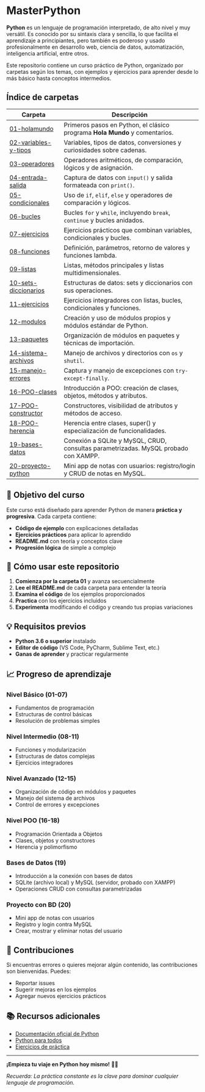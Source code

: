 # MasterPython

**Python** es un lenguaje de programación interpretado, de alto nivel y muy versátil. Es conocido por su sintaxis clara y sencilla, lo que facilita el aprendizaje a principiantes, pero también es poderoso y usado profesionalmente en desarrollo web, ciencia de datos, automatización, inteligencia artificial, entre otros.

Este repositorio contiene un curso práctico de Python, organizado por carpetas según los temas, con ejemplos y ejercicios para aprender desde lo más básico hasta conceptos intermedios.

## Índice de carpetas

| Carpeta | Descripción |
|---------|-------------|
| [01-holamundo](01-holamundo/) | Primeros pasos en Python, el clásico programa **Hola Mundo** y comentarios. |
| [02-variables-y-tipos](02-variables-y-tipos/) | Variables, tipos de datos, conversiones y curiosidades sobre cadenas. |
| [03-operadores](03-operadores/) | Operadores aritméticos, de comparación, lógicos y de asignación. |
| [04-entrada-salida](04-entrada-salida/) | Captura de datos con `input()` y salida formateada con `print()`. |
| [05-condicionales](05-condicionales/) | Uso de `if`, `elif`, `else` y operadores de comparación y lógicos. |
| [06-bucles](06-bucles/) | Bucles `for` y `while`, incluyendo `break`, `continue` y bucles anidados. |
| [07-ejercicios](07-ejercicios/) | Ejercicios prácticos que combinan variables, condicionales y bucles. |
| [08-funciones](08-funciones/) | Definición, parámetros, retorno de valores y funciones lambda. |
| [09-listas](09-listas/) | Listas, métodos principales y listas multidimensionales. |
| [10-sets-diccionarios](10-sets-diccionarios/) | Estructuras de datos: sets y diccionarios con sus operaciones. |
| [11-ejercicios](11-ejercicios/) | Ejercicios integradores con listas, bucles, condicionales y funciones. |
| [12-modulos](12-modulos/) | Creación y uso de módulos propios y módulos estándar de Python. |
| [13-paquetes](13-paquetes/) | Organización de módulos en paquetes y técnicas de importación. |
| [14-sistema-archivos](14-sistema-archivos/) | Manejo de archivos y directorios con `os` y `shutil`. |
| [15-manejo-errores](15-manejo-errores/) | Captura y manejo de excepciones con `try-except-finally`. |
| [16-POO-clases](16-POO-clases/) | Introducción a POO: creación de clases, objetos, métodos y atributos. |
| [17-POO-constructor](17-POO-constructor/) | Constructores, visibilidad de atributos y métodos de acceso. |
| [18-POO-herencia](18-POO-herencia/) | Herencia entre clases, super() y especialización de funcionalidades. |
| [19-bases-datos](19-bases-datos/) | Conexión a SQLite y MySQL, CRUD, consultas parametrizadas. MySQL probado con XAMPP. |
| [20-proyecto-python](20-proyecto-python/) | Mini app de notas con usuarios: registro/login y CRUD de notas en MySQL. |

## 🎯 Objetivo del curso

Este curso está diseñado para aprender Python de manera **práctica y progresiva**. Cada carpeta contiene:

- **Código de ejemplo** con explicaciones detalladas
- **Ejercicios prácticos** para aplicar lo aprendido  
- **README.md** con teoría y conceptos clave
- **Progresión lógica** de simple a complejo

## 🚀 Cómo usar este repositorio

1. **Comienza por la carpeta 01** y avanza secuencialmente
2. **Lee el README.md** de cada carpeta para entender la teoría
3. **Examina el código** de los ejemplos proporcionados
4. **Practica** con los ejercicios incluidos
5. **Experimenta** modificando el código y creando tus propias variaciones

## 💡 Requisitos previos

- **Python 3.6 o superior** instalado
- **Editor de código** (VS Code, PyCharm, Sublime Text, etc.)
- **Ganas de aprender** y practicar regularmente

## 📈 Progreso de aprendizaje

### **Nivel Básico (01-07)**
- Fundamentos de programación
- Estructuras de control básicas
- Resolución de problemas simples

### **Nivel Intermedio (08-11)**
- Funciones y modularización
- Estructuras de datos complejas
- Ejercicios integradores

### **Nivel Avanzado (12-15)**
- Organización de código en módulos y paquetes
- Manejo del sistema de archivos
- Control de errores y excepciones

### **Nivel POO (16-18)**
- Programación Orientada a Objetos
- Clases, objetos y constructores
- Herencia y polimorfismo

### **Bases de Datos (19)**
- Introducción a la conexión con bases de datos
- SQLite (archivo local) y MySQL (servidor, probado con XAMPP)
- Operaciones CRUD con consultas parametrizadas

### **Proyecto con BD (20)**
- Mini app de notas con usuarios
- Registro y login contra MySQL
- Crear, mostrar y eliminar notas del usuario

## 🤝 Contribuciones

Si encuentras errores o quieres mejorar algún contenido, las contribuciones son bienvenidas. Puedes:
- Reportar issues
- Sugerir mejoras en los ejemplos
- Agregar nuevos ejercicios prácticos

## 📚 Recursos adicionales

- [Documentación oficial de Python](https://docs.python.org/3/)
- [Python para todos](https://pythonparatodos.es/)
- [Ejercicios de práctica](https://www.hackerrank.com/domains/python)

---

**¡Empieza tu viaje en Python hoy mismo!** 🐍✨

*Recuerda: La práctica constante es la clave para dominar cualquier lenguaje de programación.*